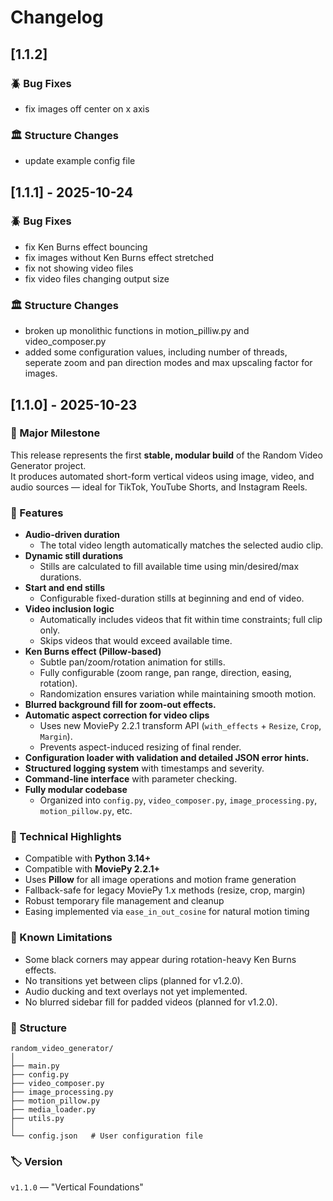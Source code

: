 # Changelog

## [1.1.2]
### 🪲 Bug Fixes
- fix images off center on x axis

### 🏛️ Structure Changes
- update example config file

## [1.1.1] - 2025-10-24
### 🪲 Bug Fixes
- fix Ken Burns effect bouncing
- fix images without Ken Burns effect stretched
- fix not showing video files
- fix video files changing output size

### 🏛️ Structure Changes
- broken up monolithic functions in motion_pilliw.py and video_composer.py
- added some configuration values, including number of threads, seperate zoom and pan direction modes and max upscaling factor for images.


## [1.1.0] - 2025-10-23
### 🎉 Major Milestone
This release represents the first **stable, modular build** of the Random Video Generator project.  
It produces automated short-form vertical videos using image, video, and audio sources — ideal for TikTok, YouTube Shorts, and Instagram Reels.

### 🚀 Features
- **Audio-driven duration**  
  - The total video length automatically matches the selected audio clip.
- **Dynamic still durations**  
  - Stills are calculated to fill available time using min/desired/max durations.
- **Start and end stills**  
  - Configurable fixed-duration stills at beginning and end of video.
- **Video inclusion logic**  
  - Automatically includes videos that fit within time constraints; full clip only.
  - Skips videos that would exceed available time.
- **Ken Burns effect (Pillow-based)**  
  - Subtle pan/zoom/rotation animation for stills.
  - Fully configurable (zoom range, pan range, direction, easing, rotation).
  - Randomization ensures variation while maintaining smooth motion.
- **Blurred background fill for zoom-out effects.**
- **Automatic aspect correction for video clips**  
  - Uses new MoviePy 2.2.1 transform API (`with_effects` + `Resize`, `Crop`, `Margin`).
  - Prevents aspect-induced resizing of final render.
- **Configuration loader with validation and detailed JSON error hints.**
- **Structured logging system** with timestamps and severity.
- **Command-line interface** with parameter checking.
- **Fully modular codebase**  
  - Organized into `config.py`, `video_composer.py`, `image_processing.py`, `motion_pillow.py`, etc.

### 🧠 Technical Highlights
- Compatible with **Python 3.14+**
- Compatible with **MoviePy 2.2.1+**
- Uses **Pillow** for all image operations and motion frame generation
- Fallback-safe for legacy MoviePy 1.x methods (resize, crop, margin)
- Robust temporary file management and cleanup
- Easing implemented via `ease_in_out_cosine` for natural motion timing

### 🧩 Known Limitations
- Some black corners may appear during rotation-heavy Ken Burns effects.
- No transitions yet between clips (planned for v1.2.0).
- Audio ducking and text overlays not yet implemented.
- No blurred sidebar fill for padded videos (planned for v1.2.0).

### 📁 Structure
```
random_video_generator/
│
├── main.py
├── config.py
├── video_composer.py
├── image_processing.py
├── motion_pillow.py
├── media_loader.py
├── utils.py
│
└── config.json   # User configuration file
```

### 🏷 Version
`v1.1.0` — "Vertical Foundations"
